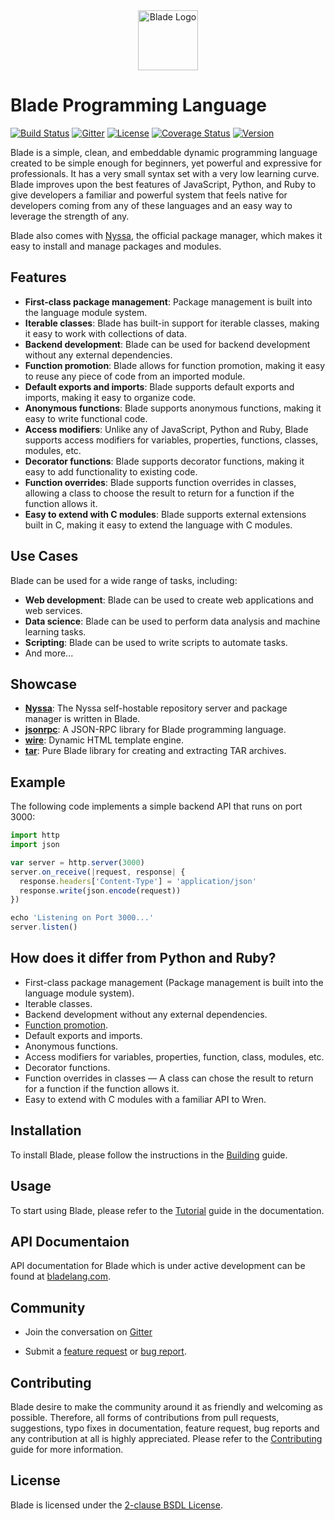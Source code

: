 <div align="center">
    <img height="96" alt="Blade Logo" src="https://raw.githubusercontent.com/blade-lang/blade/main/blade.png">
</div>

# Blade Programming Language

[![Build Status](https://github.com/blade-lang/blade/actions/workflows/ci.yml/badge.svg)](https://github.com/blade-lang/blade/actions)
[![Gitter](https://badges.gitter.im/blade-lang/community.svg)](https://gitter.im/blade-lang/community)
[![License](https://img.shields.io/badge/License-MIT-blue.svg)](https://github.com/blade-lang/blade/blob/master/LICENSE)
[![Coverage Status](https://coveralls.io/repos/github/blade-lang/blade/badge.svg?branch=main)](https://coveralls.io/github/blade-lang/blade?branch=main)
[![Version](https://img.shields.io/badge/version-0.0.84-green)](https://github.com/blade-lang/blade)

Blade is a simple, clean, and embeddable dynamic programming language created to be simple enough for beginners, yet powerful and expressive for professionals. It has a very small syntax set with a very low learning curve. Blade improves upon the best features of JavaScript, Python, and Ruby to give developers a familiar and powerful system that feels native for developers coming from any of these languages and an easy way to leverage the strength of any.

Blade also comes with [Nyssa](https://github.com/blade-lang/nyssa), the official package manager, which makes it easy to install and manage packages and modules.

## Features

- **First-class package management**: Package management is built into the language module system.
- **Iterable classes**: Blade has built-in support for iterable classes, making it easy to work with collections of data.
- **Backend development**: Blade can be used for backend development without any external dependencies.
- **Function promotion**: Blade allows for function promotion, making it easy to reuse any piece of code from an imported module.
- **Default exports and imports**: Blade supports default exports and imports, making it easy to organize code.
- **Anonymous functions**: Blade supports anonymous functions, making it easy to write functional code.
- **Access modifiers**: Unlike any of JavaScript, Python and Ruby, Blade supports access modifiers for variables, properties, functions, classes, modules, etc.
- **Decorator functions**: Blade supports decorator functions, making it easy to add functionality to existing code.
- **Function overrides**: Blade supports function overrides in classes, allowing a class to choose the result to return for a function if the function allows it.
- **Easy to extend with C modules**: Blade supports external extensions built in C, making it easy to extend the language with C modules.

## Use Cases

Blade can be used for a wide range of tasks, including:

- **Web development**: Blade can be used to create web applications and web services.
- **Data science**: Blade can be used to perform data analysis and machine learning tasks.
- **Scripting**: Blade can be used to write scripts to automate tasks.
- And more...

## Showcase

- **[Nyssa](https://github.com/blade-lang/nyssa)**: The Nyssa self-hostable repository server and package manager is written in Blade.
- **[jsonrpc](https://github.com/mcfriend99/jsonrpc)**: A JSON-RPC library for Blade programming language.
- **[wire](https://github.com/mcfriend99/wire)**: Dynamic HTML template engine.
- **[tar](https://github.com/mcfriend99/tar)**: Pure Blade library for creating and extracting TAR archives.

## Example

The following code implements a simple backend API that runs on port 3000:

```js
import http
import json

var server = http.server(3000)
server.on_receive(|request, response| {
  response.headers['Content-Type'] = 'application/json'
  response.write(json.encode(request))
})

echo 'Listening on Port 3000...'
server.listen()
```

## How does it differ from Python and Ruby?

- First-class package management (Package management is built into the language module system).
- Iterable classes.
- Backend development without any external dependencies.
- [Function promotion](https://bladelang.com/tutorial/modules.html#function-promotion).
- Default exports and imports.
- Anonymous functions.
- Access modifiers for variables, properties, function, class, modules, etc.
- Decorator functions.
- Function overrides in classes &mdash; A class can chose the result to return for a function if the function allows it.
- Easy to extend with C modules with a familiar API to Wren.

## Installation

To install Blade, please follow the instructions in the [Building](./BUILDING.md) guide.

## Usage

To start using Blade, please refer to the [Tutorial](https://bladelang.com/tutorial/index.html) guide in the documentation.

## API Documentaion

API documentation for Blade which is under active development can be found at [bladelang.com](https://bladelang.com/standard/index.html).

## Community

- Join the conversation on [Gitter](https://gitter.im/blade-lang/community)
<!-- - Follow us on Twitter -->
- Submit a [feature request](https://github.com/blade-lang/blade/issues/new?labels=feature-request) or [bug report](https://github.com/blade-lang/blade/issues/new?labels=bug).

## Contributing

Blade desire to make the community around it as friendly and welcoming as possible. Therefore, all forms of contributions from pull requests, suggestions, typo fixes in documentation, feature request, bug reports and any contribution at all is highly appreciated. Please refer to the [Contributing](./CONTRIBUTING.md) guide for more information.

## License

Blade is licensed under the [2-clause BSDL License](https://github.com/blade-lang/blade/blob/master/LICENSE).
